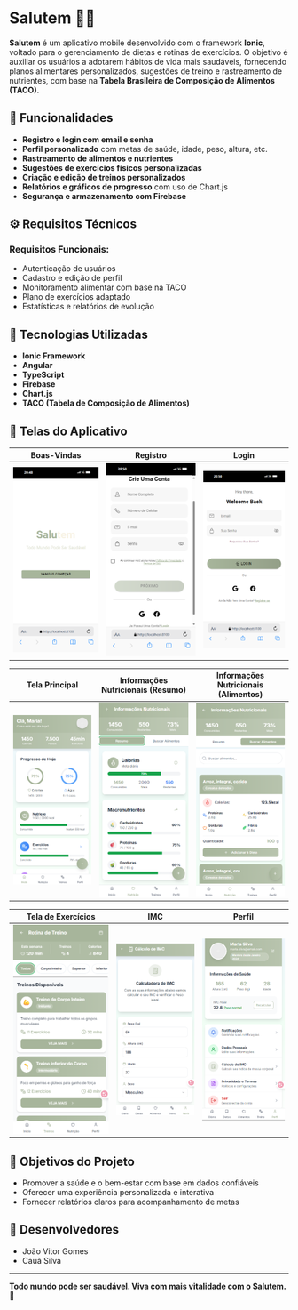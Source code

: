 # Salutem 📱🥗

**Salutem** é um aplicativo mobile desenvolvido com o framework **Ionic**, voltado para o gerenciamento de dietas e rotinas de exercícios. O objetivo é auxiliar os usuários a adotarem hábitos de vida mais saudáveis, fornecendo planos alimentares personalizados, sugestões de treino e rastreamento de nutrientes, com base na **Tabela Brasileira de Composição de Alimentos (TACO)**.

## 🧩 Funcionalidades

- **Registro e login com email e senha**
- **Perfil personalizado** com metas de saúde, idade, peso, altura, etc.
- **Rastreamento de alimentos e nutrientes**
- **Sugestões de exercícios físicos personalizadas**
- **Criação e edição de treinos personalizados**
- **Relatórios e gráficos de progresso** com uso de Chart.js
- **Segurança e armazenamento com Firebase**

## ⚙️ Requisitos Técnicos

### Requisitos Funcionais:
- Autenticação de usuários
- Cadastro e edição de perfil
- Monitoramento alimentar com base na TACO
- Plano de exercícios adaptado
- Estatísticas e relatórios de evolução

## 🚀 Tecnologias Utilizadas

- **Ionic Framework**
- **Angular**
- **TypeScript**
- **Firebase**
- **Chart.js**
- **TACO (Tabela de Composição de Alimentos)**

## 📲 Telas do Aplicativo

| Boas-Vindas | Registro | Login |
|------------|----------|-------|
| ![](https://github.com/Jvictorj/SALUTEM/blob/master/src/assets/Sscreenshots/welcome.png?raw=true) | ![](https://github.com/Jvictorj/SALUTEM/blob/master/src/assets/Sscreenshots/register.png?raw=true) | ![](https://github.com/Jvictorj/SALUTEM/blob/master/src/assets/Sscreenshots/login.png?raw=true) |

| Tela Principal | Informações Nutricionais (Resumo) | Informações Nutricionais (Alimentos) |
|----------------|------------------------------------|----------------------------------------|
| ![](https://github.com/Jvictorj/SALUTEM/blob/master/src/assets/Sscreenshots/Home.png?raw=true) | ![](https://github.com/Jvictorj/SALUTEM/blob/master/src/assets/Sscreenshots/nutriente-track%20-%20(Resumo).png?raw=true) | ![](https://github.com/Jvictorj/SALUTEM/blob/master/src/assets/Sscreenshots/nutriente-track%20-%20(Informações).png?raw=true) |

| Tela de Exercícios | IMC | Perfil |
|--------------------|-----|--------|
| ![](https://github.com/Jvictorj/SALUTEM/blob/master/src/assets/Sscreenshots/page-exercicio.png?raw=true) | ![](https://github.com/Jvictorj/SALUTEM/blob/master/src/assets/Sscreenshots/IMC.png?raw=true) | ![](https://github.com/Jvictorj/SALUTEM/blob/master/src/assets/Sscreenshots/Perfil.png?raw=true) |

## 🎯 Objetivos do Projeto

- Promover a saúde e o bem-estar com base em dados confiáveis
- Oferecer uma experiência personalizada e interativa
- Fornecer relatórios claros para acompanhamento de metas

## 👥 Desenvolvedores

- João Vitor Gomes  
- Cauã Silva

---

**Todo mundo pode ser saudável. Viva com mais vitalidade com o Salutem.** 💚
